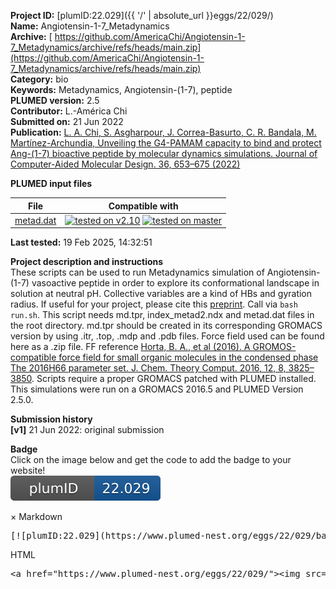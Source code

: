 **Project ID:** [plumID:22.029]({{ '/' | absolute_url }}eggs/22/029/)  
**Name:**  Angiotensin-1-7_Metadynamics  
**Archive:** [ https://github.com/AmericaChi/Angiotensin-1-7_Metadynamics/archive/refs/heads/main.zip](https://github.com/AmericaChi/Angiotensin-1-7_Metadynamics/archive/refs/heads/main.zip)  
**Category:**  bio  
**Keywords:**  Metadynamics, Angiotensin-(1-7), peptide  
**PLUMED version:**  2.5  
**Contributor:**  L.-América Chi  
**Submitted on:** 21 Jun 2022  
**Publication:** [L. A. Chi, S. Asgharpour, J. Correa-Basurto, C. R. Bandala, M. Martínez-Archundia, Unveiling the G4-PAMAM capacity to bind and protect Ang-(1-7) bioactive peptide by molecular dynamics simulations. Journal of Computer-Aided Molecular Design. 36, 653–675 (2022)](http://dx.doi.org/10.1007/s10822-022-00470-5)  
  
**PLUMED input files**  
  
| File     | Compatible with |  
|:--------:|:--------:|  
| [metad.dat](./data/metad.dat.md) |  [![tested on v2.10](https://img.shields.io/badge/v2.10-passing-green.svg)](data/metad.dat.plumed.stderr) [![tested on master](https://img.shields.io/badge/master-passing-green.svg)](data/metad.dat.plumed_master.stderr) |  
  
**Last tested:**  19 Feb 2025, 14:32:51
  
**Project description and instructions**  
These scripts can be used to run  Metadynamics simulation of Angiotensin-(1-7) vasoactive peptide in order to explore its conformational landscape in solution at neutral pH. Collective variables are a kind of HBs and gyration radius. If useful for your project, please cite this [preprint](https://doi.org/10.1101/2022.05.23.493150). Call via `bash run.sh`. This script needs md.tpr, index_metad2.ndx and metad.dat files in the root directory. md.tpr should be created in its corresponding GROMACS version by using .itr, .top, .mdp and .pdb files. Force field used can be found here as a .zip file. FF reference [Horta, B. A., et al (2016). A GROMOS-compatible force field for small organic molecules in the condensed phase The 2016H66 parameter set. J. Chem. Theory Comput. 2016, 12, 8, 3825–3850](https://doi.org/10.1021/acs.jctc.6b00187). Scripts require a proper GROMACS patched with PLUMED installed. This simulations were run on a GROMACS 2016.5 and PLUMED Version 2.5.0.

  
**Submission history**  
**[v1]** 21 Jun 2022: original submission  
  
**Badge**  
Click on the image below and get the code to add the badge to your website!  
<img src="./badge.svg" alt="plumeDnest:22.029" id="myBtn" class="badge">
<div id="myModal" class="modal">
  <div class="modal-content">
    <span class="close">&times;</span>
    Markdown<pre>[![plumID:22.029](https://www.plumed-nest.org/eggs/22/029/badge.svg)](https://www.plumed-nest.org/eggs/22/029/)</pre>
    HTML<pre>&lt;a href="https://www.plumed-nest.org/eggs/22/029/"&gt;&lt;img src="https://www.plumed-nest.org/eggs/22/029/badge.svg" alt="plumID:22.029"&gt;&lt;/a&gt;</pre>
  </div>
</div>
